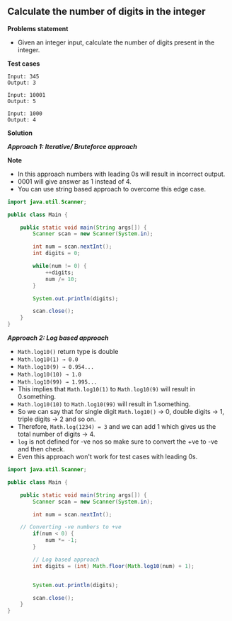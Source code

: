 ## Calculate the number of digits in the integer

**Problems statement**

- Given an integer input, calculate the number of digits present in the integer.

**Test cases**

```
Input: 345
Output: 3

Input: 10001
Output: 5

Input: 1000
Output: 4
```

**Solution**

_**Approach 1: Iterative/ Bruteforce approach**_

**Note**

- In this approach numbers with leading 0s will result in incorrect output.
- 0001 will give answer as 1 instead of 4.
- You can use string based approach to overcome this edge case.

```java
import java.util.Scanner;

public class Main {

	public static void main(String args[]) {
		Scanner scan = new Scanner(System.in);

		int num = scan.nextInt();
		int digits = 0;

		while(num != 0) {
			++digits;
			num /= 10;
		}

		System.out.println(digits);

		scan.close();
	}
}
```

_**Approach 2: Log based approach**_

- `Math.log10()` return type is double
- `Math.log10(1) → 0.0`
- `Math.log10(9) → 0.954...`
- `Math.log10(10) → 1.0`
- `Math.log10(99) → 1.995...`
- This implies that `Math.log10(1)` to `Math.log10(9)` will result in 0.something.
- `Math.log10(10)` to `Math.log10(99)` will result in 1.something.
- So we can say that for single digit `Math.log10()` → 0, double digits → 1, triple digits → 2 and so on.
- Therefore, `Math.log(1234) = 3` and we can add 1 which gives us the total number of digits → 4.
- `log` is not defined for -ve nos so make sure to convert the +ve to -ve and then check.
- Even this approach won't work for test cases with leading 0s.

```java
import java.util.Scanner;

public class Main {

	public static void main(String args[]) {
		Scanner scan = new Scanner(System.in);

		int num = scan.nextInt();

    // Converting -ve numbers to +ve
		if(num < 0) {
			num *= -1;
		}

		// Log based approach
		int digits = (int) Math.floor(Math.log10(num) + 1);


		System.out.println(digits);

		scan.close();
	}
}
```

